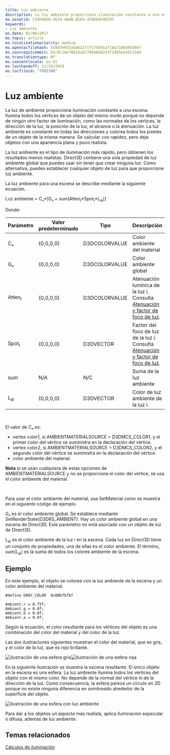 ```yaml
---
title: Luz ambiente
description: La luz ambiente proporciona iluminación constante a una escena.
ms.assetid: C34FA65A-3634-4A4B-B183-4CDA89F4DC95
keywords:
- Luz ambiente
ms.date: 02/08/2017
ms.topic: article
ms.localizationpriority: medium
ms.openlocfilehash: 558d7e655a54b22f1fc74591a718a7180d90366f
ms.sourcegitcommit: b5c9c18e70625ab770946b8243f3465ee1013184
ms.translationtype: MT
ms.contentlocale: es-ES
ms.lasthandoff: 11/29/2018
ms.locfileid: "7992380"
---
```

# <a name="ambient-lighting"></a>Luz ambiente


La luz de ambiente proporciona iluminación constante a una escena. Ilumina todos los vértices de un objeto del mismo modo porque no depende de ningún otro factor de iluminación, como las normales de los vértices, la dirección de la luz, la posición de la luz, el alcance o la atenuación. La luz ambiente es constante en todas las direcciones y colorea todos los píxeles de un objeto de la misma manera. Se calcular con rapidez, pero deja objetos con una apariencia plana y poco realista.

La luz ambiente es el tipo de iluminación más rápido, pero obtienen los resultados menos realistas. Direct3D contiene una sola propiedad de luz ambiente global que puedes usar sin tener que crear ninguna luz. Como alternativa, puedes establecer cualquier objeto de luz para que proporcione luz ambiente.

La luz ambiente para una escena se describe mediante la siguiente ecuación.

Luz ambiente = Cₐ\*\[Gₐ + sum(Atten<sub>i</sub>\*Spot<sub>i</sub>\*L<sub>ai</sub>)\]

Donde:

| Parámetro         | Valor predeterminado | Tipo          | Descripción                                                                                                       |
|-------------------|---------------|---------------|-------------------------------------------------------------------------------------------------------------------|
| Cₐ                | (0,0,0,0)     | D3DCOLORVALUE | Color ambiente del material                                                                                            |
| Gₐ                | (0,0,0,0)     | D3DCOLORVALUE | Color ambiente global                                                                                              |
| Atten<sub>i</sub> | (0,0,0,0)     | D3DCOLORVALUE | Atenuación lumínica de la luz i. Consulta [Atenuación y factor de foco de luz](attenuation-and-spotlight-factor.md). |
| Spot<sub>i</sub>  | (0,0,0,0)     | D3DVECTOR     | Factor del foco de luz de la luz i. Consulta [Atenuación y factor de foco de luz](attenuation-and-spotlight-factor.md).  |
| sum               | N/A           | N/C           | Suma de la luz ambiente                                                                                          |
| L<sub>ai</sub>    | (0,0,0,0)     | D3DVECTOR     | Color de luz ambiente de la luz i.                                                                              |

 

El valor de Cₐ es:

-   vertex color1, si AMBIENTMATERIALSOURCE = D3DMCS\_COLOR1, y el primer color del vértice se suministra en la declaración del vértice.
-   vertex color2, si AMBIENTMATERIALSOURCE = D3DMCS\_COLOR2, y el segundo color del vértice se suministra en la declaración del vértice.
-   color ambiente del material.

**Nota**  si se usan cualquiera de estas opciones de AMBIENTMATERIALSOURCE y no se proporciona el color del vértice, se usa el color ambiente del material.

 

Para usar el color ambiente del material, usa SetMaterial como se muestra en el siguiente código de ejemplo.

Gₐ es el color ambiente global. Se establece mediante SetRenderState(D3DRS\_AMBIENT). Hay un color ambiente global en una escena de Direct3D. Este parámetro no está asociado con un objeto de luz de Direct3D.

L<sub>ai</sub> es el color ambiente de la luz i en la escena. Cada luz en Direct3D tiene un conjunto de propiedades, una de ellas es el color ambiente. El término, sum(L<sub>ai</sub>) es la suma de todos los colores ambiente de la escena.

## <a name="span-idexamplespanspan-idexamplespanspan-idexamplespanexample"></a><span id="Example"></span><span id="example"></span><span id="EXAMPLE"></span>Ejemplo


En este ejemplo, el objeto se colorea con la luz ambiente de la escena y un color ambiente del material.

```
#define GRAY_COLOR  0x00bfbfbf

Ambient.r = 0.75f;
Ambient.g = 0.0f;
Ambient.b = 0.0f;
Ambient.a = 0.0f;
```

Según la ecuación, el color resultante para los vértices del objeto es una combinación del color del material y del color de la luz.

Las dos ilustraciones siguientes muestran el color del material, que es gris, y el color de la luz, que es rojo brillante.

![ilustración de una esfera gris](images/amb1.jpg)![ilustración de una esfera roja](images/lightred.jpg)

En la siguiente ilustración se muestra la escena resultante. El único objeto en la escena es una esfera. La luz ambiente ilumina todos los vértices del objeto con el mismo color. No depende de la normal del vértice ni de la dirección de la luz. Como consecuencia, la esfera parece un círculo en 2D porque no existe ninguna diferencia en sombreado alrededor de la superficie del objeto.

![ilustración de una esfera con luz ambiente](images/lighta.jpg)

Para dar a los objetos un aspecto más realista, aplica iluminación especular o difusa, además de luz ambiente.

## <a name="span-idrelated-topicsspanrelated-topics"></a><span id="related-topics"></span>Temas relacionados


[Cálculos de iluminación](mathematics-of-lighting.md)

 

 




